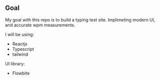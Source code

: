 ## Goal
My goal with this repo is to build a typing test site.
Implimeting modern UI, and accurate wpm measurements.

I will be using:
- Reactjs
- Typescript
- tailwind

UI library:
- Flowbite 



